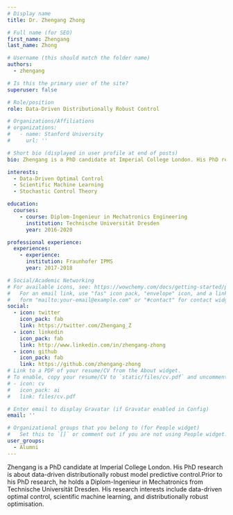 ```yaml
---
# Display name
title: Dr. Zhengang Zhong

# Full name (for SEO)
first_name: Zhengang
last_name: Zhong

# Username (this should match the folder name)
authors:
  - zhengang

# Is this the primary user of the site?
superuser: false

# Role/position
role: Data-Driven Distributionally Robust Control

# Organizations/Affiliations
# organizations:
#   - name: Stanford University
#     url: ''

# Short bio (displayed in user profile at end of posts)
bio: Zhengang is a PhD candidate at Imperial College London. His PhD research is about data-driven distributionally robust model predictive control.Prior to his PhD research, he holds a Diplom-Ingenieur in Mechatronics from Technische Universität Dresden. His research interests include data-driven optimal control, scientific machine learning, and distributionally robust optimisation.

interests:
  - Data-Driven Optimal Control
  - Scientific Machine Learning
  - Stochastic Control Theory

education:
  courses:
    - course: Diplom-Ingenieur in Mechatronics Engineering
      institution: Technische Universität Dresden
      year: 2016-2020

professional experience:
  experiences:
    - experience: 
      institution: Fraunhofer IPMS
      year: 2017-2018

# Social/Academic Networking
# For available icons, see: https://wowchemy.com/docs/getting-started/page-builder/#icons
#   For an email link, use "fas" icon pack, "envelope" icon, and a link in the
#   form "mailto:your-email@example.com" or "#contact" for contact widget.
social:
  - icon: twitter
    icon_pack: fab
    link: https://twitter.com/Zhengang_Z
  - icon: linkedin
    icon_pack: fab
    link: http://www.linkedin.com/in/zhengang-zhong
  - icon: github
    icon_pack: fab
    link: https://github.com/zhengang-zhong
# Link to a PDF of your resume/CV from the About widget.
# To enable, copy your resume/CV to `static/files/cv.pdf` and uncomment the lines below.
# - icon: cv
#   icon_pack: ai
#   link: files/cv.pdf

# Enter email to display Gravatar (if Gravatar enabled in Config)
email: ''

# Organizational groups that you belong to (for People widget)
#   Set this to `[]` or comment out if you are not using People widget.
user_groups:
  - Alumni
---
```


Zhengang is a PhD candidate at Imperial College London. His PhD research is about data-driven distributionally robust model predictive control.Prior to his PhD research, he holds a Diplom-Ingenieur in Mechatronics from Technische Universität Dresden. His research interests include data-driven optimal control, scientific machine learning, and distributionally robust optimisation.
